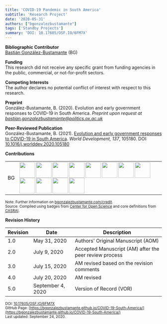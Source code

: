 ```yaml
---
title: 'COVID-19 Pandemic in South America'
subtitle: 'Research Project'
date: '2020-05-31'
authors: ["bgonzalezbustamante"]
tags: ['Standby Projects']
summary: 'DOI: 10.17605/OSF.IO/6FM7X'
---
```


**Bibliographic Contributor** <br />
[Bastián González-Bustamante](../../) (BG)

**Funding** <br />
This research did not receive any specific grant from funding agencies in the public, commercial, or not-for-profit sectors.

**Competing Interests** <br />
The author declares no potential conflict of interest with respect to this research.

**Preprint** <br />
González-Bustamante, B. (2020). Evolution and early government responses to COVID-19 in South America. *Preprint upon request at [bastian.gonzalezbustamante@politics.ox.ac.uk](mailto:bastian.gonzalezbustamante@politics.ox.ac.uk)* <br />

**Peer-Reviewed Publication** <br />
González-Bustamante, B. (2021). [Evolution and early government responses to COVID-19 in South America](../../publication/early-government-responses-to-covid-19-in-south-america/). *World Development, 137*, 105180. DOI: [10.1016/j.worlddev.2020.105180](https://doi.org/10.1016/j.worlddev.2020.105180)

**Contributions** 

| | |
|---|---|
| BG | [<img src="../../credit/conceptualization.png" align="left" width="50" />](../../credit/conceptualization.png) [<img src="../../credit/data_curation.png" align="left" width="50" />](../../credit/data_curation.png) [<img src="../../credit/formal_analysis.png" align="left" width="50" />](../../credit/formal_analysis.png) [<img src="../../credit/investigation.png" align="left" width="50" />](../../credit/investigation.png) [<img src="../../credit/methodology.png" align="left" width="50" />](../../credit/methodology.png) [<img src="../../credit/project_administration.png" align="left" width="50" />](../../credit/project_administration.png) [<img src="../../credit/resources.png" align="left" width="50" />](../../credit/resources.png) [<img src="../../credit/computation.png" align="left" width="50" />](../../credit/computation.png) [<img src="../../credit/testing.png" align="left" width="50" />](../../credit/testing.png) [<img src="../../credit/data_visualization.png" align="left" width="50" />](../../credit/data_visualization.png) [<img src="../../credit/writing_initial_draft.png" align="left" width="50" />](../../credit/writing_initial_draft.png) [<img src="../../credit/writing_review.png" align="left" width="50" />](../../credit/writing_review.png) |

<small>Note: Further information on [bgonzalezbustamante.com/credit](../../credit/).</small><br />
<small>Source: Compiled using badges from [Center for Open Science](https://github.com/CenterForOpenScience/open_research_badges) and core definitions from [CASRAI](https://casrai.org/credit/).</small><br />

**Revision History**

| Revision | Date | Description |
|---|---|---|
| 1.0 | May 31, 2020 | Authors' Original Manuscript (AOM) |
| 2.0 | July 9, 2020 | Accepted Manuscript (AM) after the peer review process |
| 3.0 | July 15, 2020 | AM revised based on the revision comments |
| 4.0 | July 20, 2020 | AM revised |
| 5.0 | September 4, 2020 | Version of Record (VOR) |

<small>DOI: [10.17605/OSF.IO/6FM7X](http://doi.org/10.17605/OSF.IO/6FM7X)</small><br />
<small>GitHub Page: [https://bgonzalezbustamante.github.io/COVID-19-South-America/](https://bgonzalezbustamante.github.io/COVID-19-South-America/)</small><br />
<small>Last updated: September 24, 2020.</small>
